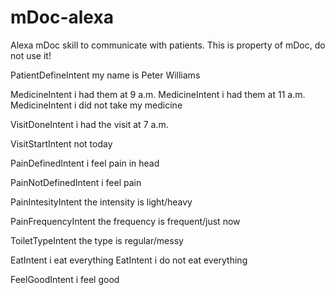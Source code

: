 # mDoc-alexa

Alexa mDoc skill to communicate with patients. This is property of mDoc, do not use it!

PatientDefineIntent my name is Peter Williams

MedicineIntent i had them at 9 a.m.
MedicineIntent i had them at 11 a.m.
MedicineIntent i did not take my medicine

VisitDoneIntent i had the visit at 7 a.m.

VisitStartIntent not today

PainDefinedIntent i feel pain in head

PainNotDefinedIntent i feel pain

PainIntesityIntent the intensity is light/heavy

PainFrequencyIntent the frequency is frequent/just now

ToiletTypeIntent the type is regular/messy

EatIntent i eat everything
EatIntent i do not eat everything

FeelGoodIntent i feel good

